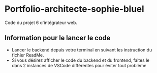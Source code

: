 # Portfolio-architecte-sophie-bluel

Code du projet 6 d'intégrateur web.

## Information pour le lancer le code

-   Lancer le backend depuis votre terminal en suivant les instruction du fichier ReadMe.
-   Si vous désirez afficher le code du backend et du frontend, faites le dans 2 instances de VSCode différentes pour éviter tout problème
